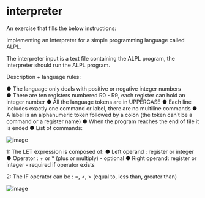 # interpreter

An exercise that fills the below instructions:

Implementing an Interpreter for a simple programming language called ALPL.

The interpreter input is a text file containing the ALPL program, the interpreter should run the ALPL program.

Description + language rules:

● The language only deals with positive or negative integer numbers </br>
● There are ten registers numbered R0 - R9, each register can hold an integer number
● All the language tokens are in UPPERCASE
● Each line includes exactly one command or label, there are no multiline commands
● A label is an alphanumeric token followed by a colon (the token can’t be a command or a register name)
● When the program reaches the end of file it is ended
● List of commands:

![image](https://user-images.githubusercontent.com/36486045/226184206-420fda6e-fbfe-48ce-a0c9-ea5007d237ae.png)

1: The LET expression is composed of:
● Left operand : register or integer
● Operator : + or * (plus or multiply) - optional
● Right operand: register or integer - required if operator exists

2: The IF operator can be : =, <, > (equal to, less than, greater than)

![image](https://user-images.githubusercontent.com/36486045/226184243-4bb1f1f7-3251-4c54-8748-8b3ccc1136af.png)
